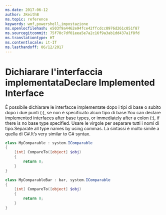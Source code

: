 ```yaml
---
ms.date: 2017-06-12
author: JKeithB
ms.topic: reference
keywords: wmf,powershell,impostazione
ms.openlocfilehash: e503f9a4462e94fce42ffcdcc0976d261c051f87
ms.sourcegitcommit: 75f70c7df01eea5e7a2c16f9a3ab1dd437a1f8fd
ms.translationtype: HT
ms.contentlocale: it-IT
ms.lasthandoff: 06/12/2017
---
```

# <a name="declare-implemented-interface"></a><span data-ttu-id="caf2e-102">Dichiarare l'interfaccia implementata</span><span class="sxs-lookup"><span data-stu-id="caf2e-102">Declare Implemented Interface</span></span>

<span data-ttu-id="caf2e-103">È possibile dichiarare le interfacce implementate dopo i tipi di base o subito dopo i due punti (:), se non è specificato alcun tipo di base.</span><span class="sxs-lookup"><span data-stu-id="caf2e-103">You can declare implemented interfaces after base types, or immediately after a colon (:), if there is no base type specified.</span></span> <span data-ttu-id="caf2e-104">Usare le virgole per separare tutti i nomi di tipo.</span><span class="sxs-lookup"><span data-stu-id="caf2e-104">Separate all type names by using commas.</span></span> <span data-ttu-id="caf2e-105">La sintassi è molto simile a quella di C#.</span><span class="sxs-lookup"><span data-stu-id="caf2e-105">It’s very similar to C# syntax.</span></span>

```PowerShell
class MyComparable : system.IComparable
{
    [int] CompareTo([object] $obj)
    {
        return 0;
    }
}

class MyComparableBar : bar, system.IComparable
{
    [int] CompareTo([object] $obj)
    {
        return 0;
    }
}
```

